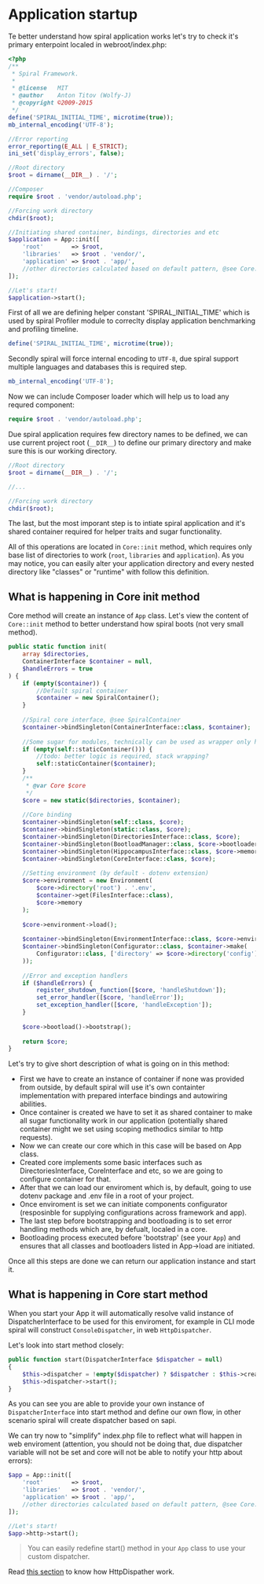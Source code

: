 # Application startup
Te better understand how spiral application works let's try to check it's primary enterpoint localed in webroot/index.php:


```php
<?php
/**
 * Spiral Framework.
 *
 * @license   MIT
 * @author    Anton Titov (Wolfy-J)
 * @copyright ©2009-2015
 */
define('SPIRAL_INITIAL_TIME', microtime(true));
mb_internal_encoding('UTF-8');

//Error reporting
error_reporting(E_ALL | E_STRICT);
ini_set('display_errors', false);

//Root directory
$root = dirname(__DIR__) . '/';

//Composer
require $root . 'vendor/autoload.php';

//Forcing work directory
chdir($root);

//Initiating shared container, bindings, directories and etc
$application = App::init([
    'root'        => $root,
    'libraries'   => $root . 'vendor/',
    'application' => $root . 'app/',
    //other directories calculated based on default pattern, @see Core::__constructor()
]);

//Let's start!
$application->start();
```

First of all we are defining helper constant 'SPIRAL_INITIAL_TIME' which is used by spiral Profiler module to correclty display application benchmarking and profiling timeline.

```php
define('SPIRAL_INITIAL_TIME', microtime(true));
```

Secondly spiral will force internal encoding to `UTF-8`, due spiral support multiple languages and databases this is required step.

```php
mb_internal_encoding('UTF-8');
```

Now we can include Composer loader which will help us to load any requred component:

```php
require $root . 'vendor/autoload.php';
```

Due spiral application requires few directory names to be defined, we can use current project root (`__DIR__`) to define our primary directory and make sure this is our working directory.

```php
//Root directory
$root = dirname(__DIR__) . '/';

//...

//Forcing work directory
chdir($root);
```

The last, but the most imporant step is to intiate spiral application and it's shared container required for helper traits and sugar functionality. 

All of this operations are located in `Core::init` method, which requires only base list of directories to work (`root`, `libraries` and `application`). As you may notice, you can easily alter your application directory and every nested directory like "classes" or "runtime" with follow this definition.

## What is happening in Core init method
Core method will create an instance of `App` class. Let's view the content of `Core::init` method to better understand how spiral boots (not very small method).

```php
public static function init(
    array $directories,
    ContainerInterface $container = null,
    $handleErrors = true
) {
    if (empty($container)) {
        //Default spiral container
        $container = new SpiralContainer();
    }
    
    //Spiral core interface, @see SpiralContainer
    $container->bindSingleton(ContainerInterface::class, $container);
    
    //Some sugar for modules, technically can be used as wrapper only here and in start method
    if (empty(self::staticContainer())) {
        //todo: better logic is required, stack wrapping?
        self::staticContainer($container);
    }
    /**
     * @var Core $core
     */
    $core = new static($directories, $container);
    
    //Core binding
    $container->bindSingleton(self::class, $core);
    $container->bindSingleton(static::class, $core);
    $container->bindSingleton(DirectoriesInterface::class, $core);
    $container->bindSingleton(BootloadManager::class, $core->bootloader);
    $container->bindSingleton(HippocampusInterface::class, $core->memory);
    $container->bindSingleton(CoreInterface::class, $core);
    
    //Setting environment (by default - dotenv extension)
    $core->environment = new Environment(
        $core->directory('root') . '.env',
        $container->get(FilesInterface::class),
        $core->memory
    );
    
    $core->environment->load();
    
    $container->bindSingleton(EnvironmentInterface::class, $core->environment);
    $container->bindSingleton(Configurator::class, $container->make(
        Configurator::class, ['directory' => $core->directory('config')]
    ));
    
    //Error and exception handlers
    if ($handleErrors) {
        register_shutdown_function([$core, 'handleShutdown']);
        set_error_handler([$core, 'handleError']);
        set_exception_handler([$core, 'handleException']);
    }
    
    $core->bootload()->bootstrap();
    
    return $core;
}
```

Let's try to give short description of what is going on in this method:
* First we have to create an instance of container if none was provided from outside, by default spiral will use it's own containter implementation with prepared interface bindings and autowiring abilities.
* Once container is created we have to set it as shared container to make all sugar functionality work in our application (potentially shared container might we set using scoping methodics similar to http requests).
* Now we can create our core which in this case will be based on App class.
* Created core implements some basic interfaces such as DirectoriesInterface, CoreInterface and etc, so we are going to configure container for that.
* After that we can load our enviroment which is, by default, going to use dotenv package and .env file in a root of your project.
* Once enviroment is set we can initiate components configurator (resposinble for supplying configurations across framework and app).
* The last step before bootstrapping and bootloading is to set error handling methods which are, by defualt, localed in a core.
* Bootloading process executed before 'bootstrap' (see your `App`) and ensures that all classes and bootloaders listed in App->load are initiated.

Once all this steps are done we can return our application instance and start it.

## What is happening in Core start method
When you start your App it will automatically resolve valid instance of DispatcherInterface to be used for this enviroment, for example in CLI mode spiral will construct `ConsoleDispatcher`, in web `HttpDispatcher`.

Let's look into start method closely:

```php
public function start(DispatcherInterface $dispatcher = null)
{
    $this->dispatcher = !empty($dispatcher) ? $dispatcher : $this->createDispatcher();
    $this->dispatcher->start();
}
```

As you can see you are able to provide your own instance of `DispatcherInterface` into start method and define our own flow, in other scenario spiral will create dispatcher based on sapi.

We can try now to "simplify" index.php file to reflect what will happen in web enviroment (attention, you should not be doing that, due dispatcher variable will not be set and core will not be able to notify your http about errors):

```php
$app = App::init([
    'root'        => $root,
    'libraries'   => $root . 'vendor/',
    'application' => $root . 'app/',
    //other directories calculated based on default pattern, @see Core::__constructor()
]);

//Let's start!
$app->http->start();
```

> You can easily redefine start() method in your `App` class to use your custom dispatcher.

Read [this section](/http/flow.md) to know how HttpDispather work.
